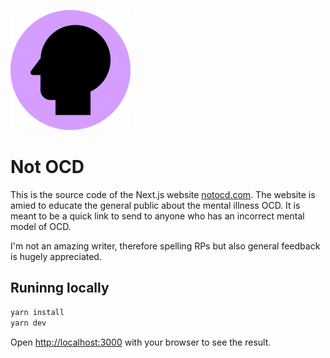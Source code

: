 ![Logo](public/favicon-192x192.png)

# Not OCD

This is the source code of the Next.js website [notocd.com](notocd.com). The website is amied to educate the general public about the mental illness OCD. It is meant to be a quick link to send to anyone who has an incorrect mental model of OCD.

I'm not an amazing writer, therefore spelling RPs but also general feedback is hugely appreciated.

## Runinng locally

```bash
yarn install
yarn dev
```

Open [http://localhost:3000](http://localhost:3000) with your browser to see the result.
